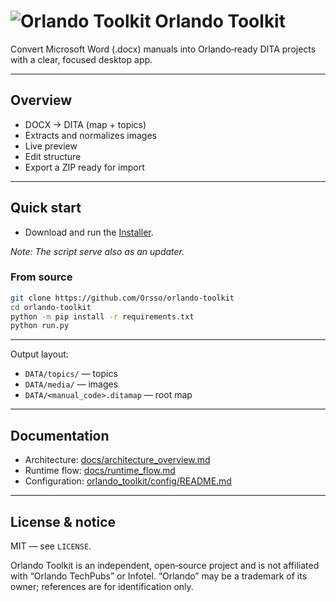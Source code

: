 # ![Orlando Toolkit](https://github.com/user-attachments/assets/15f610f5-52c0-43c3-93fc-37ae5be11d13) Orlando Toolkit

Convert Microsoft Word (.docx) manuals into Orlando‑ready DITA projects with a clear, focused desktop app.

---

## Overview

- DOCX → DITA (map + topics)
- Extracts and normalizes images 
- Live preview 
- Edit structure 
- Export a ZIP ready for import

---

## Quick start

- Download and run the [Installer](https://github.com/Orsso/orlando-toolkit/releases/download/Installer/OTK_Installer.bat).

*Note: The script serve also as an updater.* 

### From source
```bash
git clone https://github.com/Orsso/orlando-toolkit
cd orlando-toolkit
python -m pip install -r requirements.txt
python run.py
```

---

Output layout:
- `DATA/topics/` — topics
- `DATA/media/` — images
- `DATA/<manual_code>.ditamap` — root map

---

## Documentation

- Architecture: [docs/architecture_overview.md](docs/architecture_overview.md)
- Runtime flow: [docs/runtime_flow.md](docs/runtime_flow.md)
- Configuration: [orlando_toolkit/config/README.md](orlando_toolkit/config/README.md)

---

## License & notice

MIT — see `LICENSE`.

Orlando Toolkit is an independent, open‑source project and is not affiliated with “Orlando TechPubs” or Infotel. “Orlando” may be a trademark of its owner; references are for identification only.
